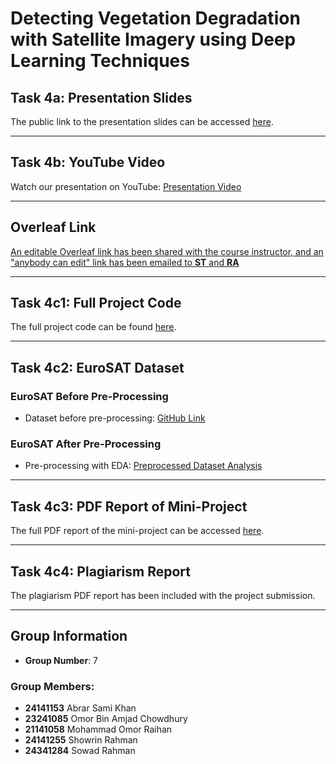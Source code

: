 # Detecting Vegetation Degradation with Satellite Imagery using Deep Learning Techniques

## Task 4a: Presentation Slides
The public link to the presentation slides can be accessed [here](https://docs.google.com/presentation/d/1njyihYZ3KyDBTQ26UNTkgGRtfV9GyAwt/edit?usp=sharing&ouid=112324456214327409803&rtpof=true&sd=true).

---

## Task 4b: YouTube Video
Watch our presentation on YouTube: [Presentation Video](https://youtu.be/egIcjx9BE8Q)

---

## Overleaf Link
[An editable Overleaf link has been shared with the course instructor, and an "anybody can edit" link has been emailed to **ST** and **RA**](https://www.overleaf.com/project/66f067406983760756f80357)

---

## Task 4c1: Full Project Code
The full project code can be found [here](https://github.com/Shafin11/CSE424/blob/main/Task%204/cse424_EUROSAT%2BEDA.ipynb).

---

## Task 4c2: EuroSAT Dataset

### EuroSAT Before Pre-Processing
- Dataset before pre-processing: [GitHub Link](https://github.com/phelber/eurosat)

### EuroSAT After Pre-Processing
- Pre-processing with EDA: [Preprocessed Dataset Analysis](https://github.com/Shafin11/CSE424/blob/main/Task%204/cse424_EUROSAT%2BEDA.ipynb)

---

## Task 4c3: PDF Report of Mini-Project
The full PDF report of the mini-project can be accessed [here](https://drive.google.com/file/d/1DoerQZSip12EHq02Y4of3Odr-DmvEzVn/view?usp=sharing).

---

## Task 4c4: Plagiarism Report
The plagiarism PDF report has been included with the project submission.

---

## Group Information
- **Group Number**: 7

### Group Members:
- **24141153** Abrar Sami Khan
- **23241085** Omor Bin Amjad Chowdhury
- **21141058** Mohammad Omor Raihan
- **24141255** Showrin Rahman
- **24341284** Sowad Rahman
